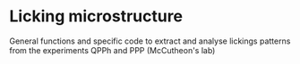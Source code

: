 # Licking microstructure
General functions and specific code to extract and analyse lickings patterns from the experiments QPPh and PPP (McCutheon's lab)
